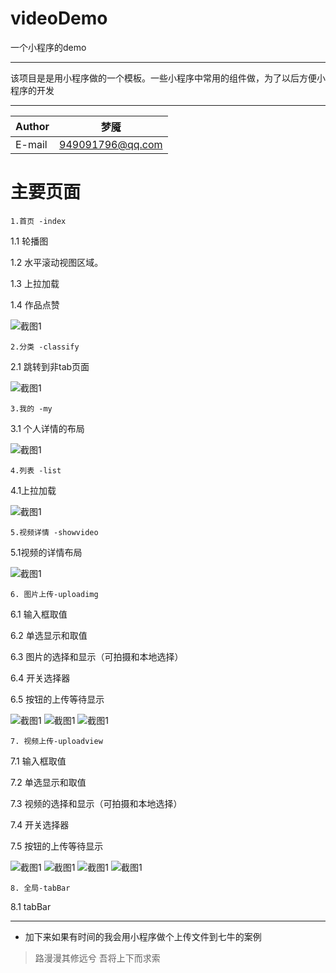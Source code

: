 # videoDemo
一个小程序的demo

****
该项目是是用小程序做的一个模板。一些小程序中常用的组件做，为了以后方便小程序的开发

****

	
|Author|梦魇|
|---|---
|E-mail|949091796@qq.com



# 主要页面  

```
1.首页 -index
```

1.1  轮播图

1.2  水平滚动视图区域。

1.3  上拉加载

1.4  作品点赞


![截图1](https://github.com/treey-yao/picture/raw/master/videoDemo/1.png)<br>

```
2.分类 -classify
```
2.1 跳转到非tab页面

![截图1](https://github.com/treey-yao/picture/raw/master/videoDemo/2.png)<br>

```
3.我的 -my
```
3.1 个人详情的布局

![截图1](https://github.com/treey-yao/picture/raw/master/videoDemo/3.png)<br>

```
4.列表 -list
```

4.1上拉加载


![截图1](https://github.com/treey-yao/picture/raw/master/videoDemo/5.png)<br>

```
5.视频详情 -showvideo
```
5.1视频的详情布局

![截图1](https://github.com/treey-yao/picture/raw/master/videoDemo/4.png)<br>


```
6. 图片上传-uploadimg
```
6.1 输入框取值

6.2 单选显示和取值 

6.3 图片的选择和显示（可拍摄和本地选择）

6.4 开关选择器

6.5 按钮的上传等待显示

![截图1](https://github.com/treey-yao/picture/raw/master/videoDemo/11.png)
![截图1](https://github.com/treey-yao/picture/raw/master/videoDemo/9.png)
![截图1](https://github.com/treey-yao/picture/raw/master/videoDemo/10.png)


```
7. 视频上传-uploadview
```
7.1 输入框取值

7.2 单选显示和取值 

7.3 视频的选择和显示（可拍摄和本地选择）

7.4 开关选择器

7.5 按钮的上传等待显示

![截图1](https://github.com/treey-yao/picture/raw/master/videoDemo/11.png)
![截图1](https://github.com/treey-yao/picture/raw/master/videoDemo/6.png)
![截图1](https://github.com/treey-yao/picture/raw/master/videoDemo/7.png)
![截图1](https://github.com/treey-yao/picture/raw/master/videoDemo/8.png)

```
8. 全局-tabBar
```

8.1 tabBar


----
* 加下来如果有时间的我会用小程序做个上传文件到七牛的案例


> 路漫漫其修远兮 吾将上下而求索